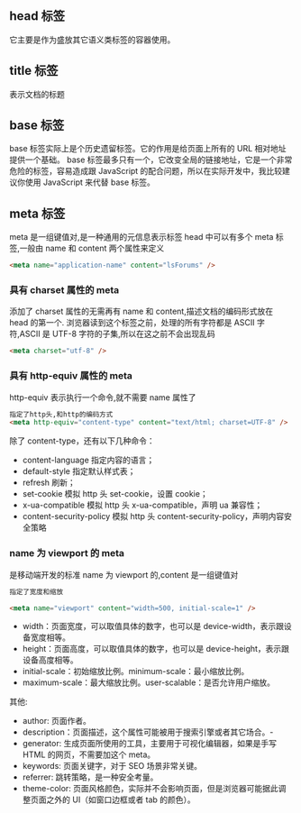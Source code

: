## head 标签

它主要是作为盛放其它语义类标签的容器使用。

## title 标签

表示文档的标题

## base 标签

base 标签实际上是个历史遗留标签。它的作用是给页面上所有的 URL 相对地址提供一个基础。
base 标签最多只有一个，它改变全局的链接地址，它是一个非常危险的标签，容易造成跟 JavaScript 的配合问题，所以在实际开发中，我比较建议你使用 JavaScript 来代替 base 标签。

## meta 标签

meta 是一组键值对,是一种通用的元信息表示标签
head 中可以有多个 meta 标签,一般由 name 和 content 两个属性来定义

```html
<meta name="application-name" content="lsForums" />
```

### 具有 charset 属性的 meta

添加了 charset 属性的无需再有 name 和 content,描述文档的编码形式放在 head 的第一个.
浏览器读到这个标签之前，处理的所有字符都是 ASCII 字符,ASCII 是 UTF-8 字符的子集,所以在这之前不会出现乱码

```html
<meta charset="utf-8" />
```

### 具有 http-equiv 属性的 meta

http-equiv 表示执行一个命令,就不需要 name 属性了

```html
指定了http头,和http的编码方式
<meta http-equiv="content-type" content="text/html; charset=UTF-8" />
```

除了 content-type，还有以下几种命令：

- content-language 指定内容的语言；
- default-style 指定默认样式表；
- refresh 刷新；
- set-cookie 模拟 http 头 set-cookie，设置 cookie；
- x-ua-compatible 模拟 http 头 x-ua-compatible，声明 ua 兼容性；
- content-security-policy 模拟 http 头 content-security-policy，声明内容安全策略

### name 为 viewport 的 meta

是移动端开发的标准
name 为 viewport 的,content 是一组键值对

```html
指定了宽度和缩放

<meta name="viewport" content="width=500, initial-scale=1" />
```

- width：页面宽度，可以取值具体的数字，也可以是 device-width，表示跟设备宽度相等。
- height：页面高度，可以取值具体的数字，也可以是 device-height，表示跟设备高度相等。
- initial-scale：初始缩放比例。minimum-scale：最小缩放比例。
- maximum-scale：最大缩放比例。user-scalable：是否允许用户缩放。

其他:

- author: 页面作者。
- description：页面描述，这个属性可能被用于搜索引擎或者其它场合。-
- generator: 生成页面所使用的工具，主要用于可视化编辑器，如果是手写 HTML 的网页，不需要加这个 meta。
- keywords: 页面关键字，对于 SEO 场景非常关键。
- referrer: 跳转策略，是一种安全考量。
- theme-color: 页面风格颜色，实际并不会影响页面，但是浏览器可能据此调整页面之外的 UI（如窗口边框或者 tab 的颜色）。
